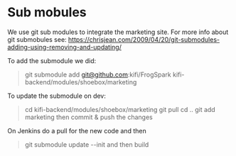 Sub mobules
===========
We use git sub modules to integrate the marketing site. For more info about git submobules see:
https://chrisjean.com/2009/04/20/git-submodules-adding-using-removing-and-updating/

To add the submodule we did:
> git submodule add git@github.com:kifi/FrogSpark kifi-backend/modules/shoebox/marketing

To update the submodule on dev:
> cd kifi-backend/modules/shoebox/marketing
> git pull
> cd ..
> git add marketing
then commit & push the changes

On Jenkins
do a pull for the new code and then
> git submodule update --init
and then build


